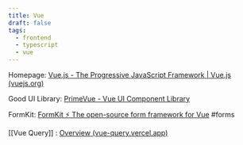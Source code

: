 ```yaml
---
title: Vue
draft: false
tags:
  - frontend
  - typescript
  - vue
---
```

Homepage: [Vue.js - The Progressive JavaScript Framework | Vue.js (vuejs.org)](https://vuejs.org/)

Good UI Library: [PrimeVue - Vue UI Component Library](https://primevue.org/)

FormKit: [FormKit ⚡️ The open-source form framework for Vue](https://formkit.com/) #forms

[[Vue Query]] : [Overview (vue-query.vercel.app)](https://vue-query.vercel.app/#/)

